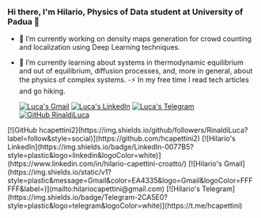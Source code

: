 ### Hi there, I'm Hilario, Physics of Data student at University of Padua 👋

- 🔭 I’m currently working on density maps generation for crowd counting and localization using Deep Learning techniques.
- 🌱 I’m currently learning about systems in thermodynamic equilibrium and out of equilibrium, diffusion processes, and, more in general, about the physics of complex systems.
-⚡ In my free time I read tech articles and go hiking.

  [![Luca's Gmail](https://img.shields.io/static/v1?style=plastic&message=Gmail&color=EA4335&logo=Gmail&logoColor=FFFFFF&label=)]([mail])
  [![Luca's LinkedIn](https://img.shields.io/badge/LinkedIn-0077B5?style=plastic&logo=linkedin&logoColor=white)]([linkedin])
  [![Luca's Telegram](https://img.shields.io/badge/Telegram-2CA5E0?style=plastic&logo=telegram&logoColor=white)]([telegram)
  [![GitHub RinaldiLuca](https://img.shields.io/github/followers/RinaldiLuca?label=follow&style=social)]([profile])
<div id="badges">
  [![GitHub hcapettini2](https://img.shields.io/github/followers/RinaldiLuca?label=follow&style=social)](https://github.com/hcapettini2)
  [![Hilario's LinkedIn](https://img.shields.io/badge/LinkedIn-0077B5?style=plastic&logo=linkedin&logoColor=white)](https://www.linkedin.com/in/hilario-capettini-croatto/)
  [![Hilario's Gmail](https://img.shields.io/static/v1?style=plastic&message=Gmail&color=EA4335&logo=Gmail&logoColor=FFFFFF&label=)](mailto:hilariocapettini@gmail.com)
  [![Hilario's Telegram](https://img.shields.io/badge/Telegram-2CA5E0?style=plastic&logo=telegram&logoColor=white)](https://t.me/hcapettini)
  
<div />

<!--
**hcapettini2/hcapettini2** is a ✨ _special_ ✨ repository because its `README.md` (this file) appears on your GitHub profile.

Here are some ideas to get you started:

- 🔭 I’m currently working on ...
- 🌱 I’m currently learning ...
- 👯 I’m looking to collaborate on ...
- 🤔 I’m looking for help with ...
- 💬 Ask me about ...
- 📫 How to reach me: ...
- 😄 Pronouns: ...
- ⚡ Fun fact: ...
-->

